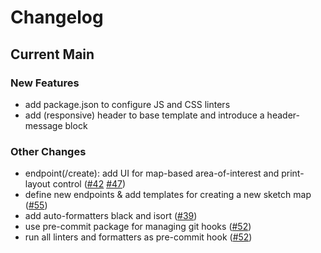 # Changelog

## Current Main

### New Features
- add package.json to configure JS and CSS linters
- add (responsive) header to base template and introduce a header-message block 

### Other Changes

- endpoint(/create): add UI for map-based area-of-interest and print-layout control ([#42]() [#47]())
- define new endpoints & add templates for creating a new sketch map ([#55])
- add auto-formatters black and isort ([#39])
- use pre-commit package for managing git hooks ([#52])
- run all linters and formatters as pre-commit hook ([#52])

[#39]: https://github.com/GIScience/sketch-map-tool/pull/39
[#52]: https://github.com/GIScience/sketch-map-tool/pull/52
[#55]: https://github.com/GIScience/sketch-map-tool/pull/55
[#42]: https://github.com/GIScience/sketch-map-tool/issues/42
[#47]: https://github.com/GIScience/sketch-map-tool/issues/47